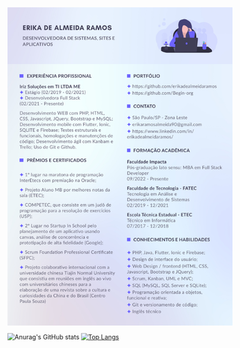 <img src="curriculo.jpg">

![Anurag's GitHub stats](https://github-readme-stats.vercel.app/api?username=erikadealmeidaramos&show_icons=true&theme=synthwave)
[![Top Langs](https://github-readme-stats.vercel.app/api/top-langs/?username=erikadealmeidaramos&layout=compact&theme=synthwave)](https://github.com/anuraghazra/github-readme-stats)
